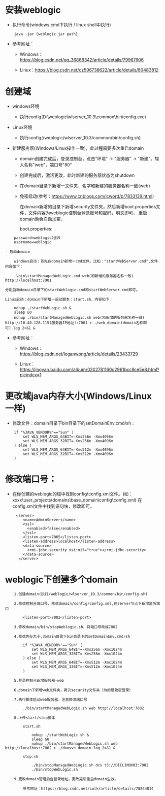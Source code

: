 # 安装weblogic

- 执行命令(windows cmd下执行 / linux shell中执行)

```
	java -jar [weblogic.jar path]
```

- 参考网址：

	- Windows：https://blog.csdn.net/qq_36868342/article/details/79967606
	
	- Linux：https://blog.csdn.net/cz596738622/article/details/80483812

# 创建域

- windows环境

	- 执行config(D:\weblogic\wlserver_10.3\common\bin\config.exe)

- Linux环境	

	- 执行config(/weblogic/wlserver_10.3/common/bin/config.sh)
	
- 新建服务器(Windows/Linux操作一致)，此过程需要多次重启domain

	- domain创建完成后，登录控制台，点击"环境" -> "服务器" -> "新建"。输入名称"web"，端口号"80"
	
	- 创建完成后，激活更改，此时新建的服务器状态为shutdown
	
	- 在domain目录下新增一文件夹，名字和新建的服务器名称一致(web)
	
	- 免密启动(参考：https://www.cnblogs.com/lcword/p/7833139.html)
	
		在domain新增的目录下新增security文件夹，然后新增boot.properties文件，文件内容为weblogic控制台登录账号和密码，明文即可，
		重启domain后会自动加密。
		
		boot.properties:

```
	password=weblogic2@19
	username=weblogic
```
	- 启动domain
	
		windows启动：首先在domain新增一cmd文件，比如："startWebServer.cmd",文件内容如下：
		
```
	.\bin\startManagedWebLogic.cmd web(和新增的服务器名称一致) http://localhost:7001
```

	分别启动domain目录下的startWeblogic.cmd和startWebServer.cmd即可。
	
	Linux启动：domain下新增一启动脚本：start.sh，内容如下：
	
```
	nohup ./startWebLogic.sh &
	sleep 60
	nohup ./bin/startManagedWebLogic.sh web(和新增的服务器名称一致) http://10.40.128.115(服务器IP地址):7001 > ./web_domain(domain名称即可).log 2>&1 &
```
		
		
- 参考网址：

	- Windows：https://blog.csdn.net/loganwong/article/details/23433729
	
	- Linux：https://jingyan.baidu.com/album/0202781160c2961bcc9ce5e8.html?picindex=1

# 更改域java内存大小(Windows/Linux一样)

- 修改文件：domain目录下bin目录下的setDomainEnv.cmd/sh：

```	
	if "%JAVA_VENDOR%"=="Sun" (
		set WLS_MEM_ARGS_64BIT=-Xms256m -Xmx4096m
		set WLS_MEM_ARGS_32BIT=-Xms256m -Xmx4096m
	) else (
		set WLS_MEM_ARGS_64BIT=-Xms512m -Xmx4096m
		set WLS_MEM_ARGS_32BIT=-Xms512m -Xmx4096m
	)
```
# 修改端口号：

- 在你创建的weblogic的域中找到config\config.xml文件。(如：xxxx\user_projects\domains\base_domain\config\config.xml)
在config.xml文件中找到<server></server>语句块，修改<listen-port></listen-port>即可。

```
	 <server>
		<name>AdminServer</name>
		<ssl>
		  <enabled>false</enabled>
		</ssl>
		<listen-port>7005</listen-port>
		<listen-address>localhost</listen-address>
		<data-source>
		  <rmi-jdbc-security xsi:nil="true"></rmi-jdbc-security>
		</data-source>
	  </server>
```

# weblogic下创建多个domain

```
	1.创建domain(执行/weblogic/wlserver_10.3/common/bin/config.sh)

	2.修改控制台端口号，修改domain/config/config.xml,在server节点下新增监听端口

		<listen-port>7002</listen-port>
		
	3.修改domain/bin/stopWeblogic.sh，将端口号改成7002
	
	4.修改内存大小,domain目录下bin目录下的setDomainEnv.cmd/sh
	
		if "%JAVA_VENDOR%"=="Sun" (
			set WLS_MEM_ARGS_64BIT=-Xms256m -Xmx1024m
			set WLS_MEM_ARGS_32BIT=-Xms256m -Xmx1024m
		) else (
			set WLS_MEM_ARGS_64BIT=-Xms512m -Xmx1024m
			set WLS_MEM_ARGS_32BIT=-Xms512m -Xmx1024m
		)

	5.登录控制台新增服务器-web

	6.domain下新增web文件夹，拷贝security文件夹（为的是免密登录）

	7.执行脚本启动web服务器，注意修改端口号

		./bin/startManagedWebLogic.sh web http://localhost:7002	

	8.上传start/stop脚本
	
		start.sh
		
			nohup ./startWebLogic.sh &
			sleep 60
			nohup ./bin/startManagedWebLogic.sh web http://localhost:7002 > ./doosvn_domain.log 2>&1 &
		
		stop.sh
		
			./bin/stopManagedWebLogic.sh dcs t3://DICLINUX03:7002
			./bin/stopWebLogic.sh
			
	9.更改domain管理后台登录地址，更改完后重启domain生效。
	
		参考网址：https://blog.csdn.net/iwlk/article/details/78844814
```